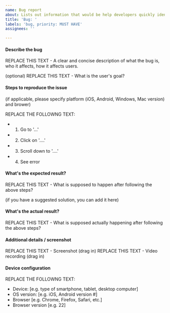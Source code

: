 ```yaml
---
name: Bug report
about: Lists out information that would be help developers quickly identify and fix potentail problems.
title: 'Bug: '
labels: 'bug, priority: MUST HAVE'
assignees: ''

---
```


#### Describe the bug 

REPLACE THIS TEXT - A clear and concise description of what the bug is, who it affects, how it affects users.

(optional) REPLACE THIS TEXT - What is the user's goal?


#### Steps to reproduce the issue

(if applicable, please specify platform (iOS, Android, Windows, Mac version) and brower)

REPLACE THE FOLLOWNG TEXT:
- 1. Go to '...'
- 2. Click on '....'
- 3. Scroll down to '....'
- 4. See error 


#### What's the expected result?

REPLACE THIS TEXT - What is supposed to happen after following the above steps?

(if you have a suggested solution, you can add it here)

#### What's the actual result?

REPLACE THIS TEXT - What is supposed actually happening after following the above steps?

#### Additional details / screenshot

REPLACE THIS TEXT - Screenshot (drag in)
REPLACE THIS TEXT - Video recording (drag in)

#### Device configuration

REPLACE THE FOLLOWNG TEXT:
- Device: [e.g. type of smartphone, tablet, desktop computer]
- OS version: [e.g. iOS, Android version #]
- Browser [e.g. Chrome, Firefox, Safari, etc.]
- Browser version [e.g. 22]
